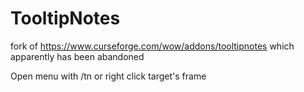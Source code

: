 # TooltipNotes
fork of https://www.curseforge.com/wow/addons/tooltipnotes which apparently has been abandoned

Open menu with /tn or right click target's frame
